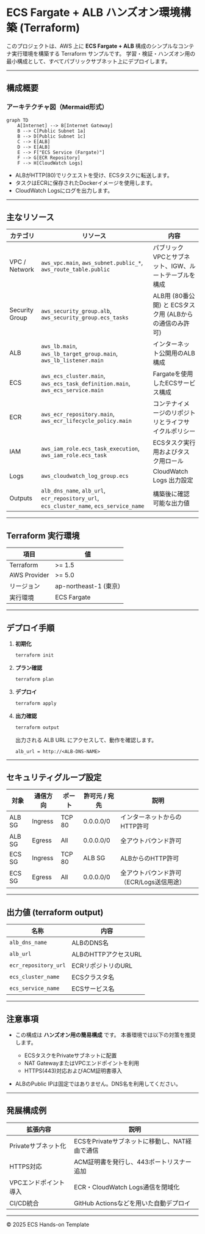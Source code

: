 # ECS Fargate + ALB ハンズオン環境構築 (Terraform)

このプロジェクトは、AWS 上に **ECS Fargate + ALB** 構成のシンプルなコンテナ実行環境を構築する Terraform サンプルです。
学習・検証・ハンズオン用の最小構成として、すべてパブリックサブネット上にデプロイします。

---

## 構成概要

### アーキテクチャ図（Mermaid形式）

```mermaid
graph TD
    A[Internet] --> B[Internet Gateway]
    B --> C[Public Subnet 1a]
    B --> D[Public Subnet 1c]
    C --> E[ALB]
    D --> E[ALB]
    E --> F["ECS Service (Fargate)"]
    F --> G[ECR Repository]
    F --> H[CloudWatch Logs]
```

* ALBがHTTP(80)でリクエストを受け、ECSタスクに転送します。
* タスクはECRに保存されたDockerイメージを使用します。
* CloudWatch Logsにログを出力します。

---

## 主なリソース

| カテゴリ           | リソース                                                                                    | 内容                                    |
| -------------- | --------------------------------------------------------------------------------------- | ------------------------------------- |
| VPC / Network  | `aws_vpc.main`, `aws_subnet.public_*`, `aws_route_table.public`                         | パブリックVPCとサブネット、IGW、ルートテーブルを構成         |
| Security Group | `aws_security_group.alb`, `aws_security_group.ecs_tasks`                                | ALB用 (80番公開) と ECSタスク用 (ALBからの通信のみ許可) |
| ALB            | `aws_lb.main`, `aws_lb_target_group.main`, `aws_lb_listener.main`                       | インターネット公開用のALB構成                      |
| ECS            | `aws_ecs_cluster.main`, `aws_ecs_task_definition.main`, `aws_ecs_service.main`          | Fargateを使用したECSサービス構成                 |
| ECR            | `aws_ecr_repository.main`, `aws_ecr_lifecycle_policy.main`                              | コンテナイメージのリポジトリとライフサイクルポリシー            |
| IAM            | `aws_iam_role.ecs_task_execution`, `aws_iam_role.ecs_task`                              | ECSタスク実行用およびタスク用ロール                   |
| Logs           | `aws_cloudwatch_log_group.ecs`                                                          | CloudWatch Logs 出力設定                  |
| Outputs        | `alb_dns_name`, `alb_url`, `ecr_repository_url`, `ecs_cluster_name`, `ecs_service_name` | 構築後に確認可能な出力値                          |

---

## Terraform 実行環境

| 項目           | 値                   |
| ------------ | ------------------- |
| Terraform    | >= 1.5              |
| AWS Provider | >= 5.0              |
| リージョン        | ap-northeast-1 (東京) |
| 実行環境         | ECS Fargate         |

---

## デプロイ手順

1. **初期化**

   ```bash
   terraform init
   ```

2. **プラン確認**

   ```bash
   terraform plan
   ```

3. **デプロイ**

   ```bash
   terraform apply
   ```

4. **出力確認**

   ```bash
   terraform output
   ```

   出力される ALB URL にアクセスして、動作を確認します。

   ```
   alb_url = http://<ALB-DNS-NAME>
   ```

---

## セキュリティグループ設定

| 対象     | 通信方向    | ポート    | 許可元 / 宛先  | 説明                       |
| ------ | ------- | ------ | --------- | ------------------------ |
| ALB SG | Ingress | TCP 80 | 0.0.0.0/0 | インターネットからのHTTP許可         |
| ALB SG | Egress  | All    | 0.0.0.0/0 | 全アウトバウンド許可               |
| ECS SG | Ingress | TCP 80 | ALB SG    | ALBからのHTTP許可             |
| ECS SG | Egress  | All    | 0.0.0.0/0 | 全アウトバウンド許可（ECR/Logs送信用途） |

---

## 出力値 (terraform output)

| 名称                   | 内容              |
| -------------------- | --------------- |
| `alb_dns_name`       | ALBのDNS名        |
| `alb_url`            | ALBのHTTPアクセスURL |
| `ecr_repository_url` | ECRリポジトリのURL    |
| `ecs_cluster_name`   | ECSクラスタ名        |
| `ecs_service_name`   | ECSサービス名        |

---

## 注意事項

* この構成は **ハンズオン用の簡易構成** です。
  本番環境では以下の対策を推奨します。

  * ECSタスクをPrivateサブネットに配置
  * NAT GatewayまたはVPCエンドポイントを利用
  * HTTPS(443)対応およびACM証明書導入
* ALBのPublic IPは固定ではありません。DNS名を利用してください。

---

## 発展構成例

| 拡張内容          | 説明                            |
| ------------- | ----------------------------- |
| Privateサブネット化 | ECSをPrivateサブネットに移動し、NAT経由で通信 |
| HTTPS対応       | ACM証明書を発行し、443ポートリスナー追加       |
| VPCエンドポイント導入  | ECR・CloudWatch Logs通信を閉域化     |
| CI/CD統合       | GitHub Actionsなどを用いた自動デプロイ    |

---

© 2025 ECS Hands-on Template
